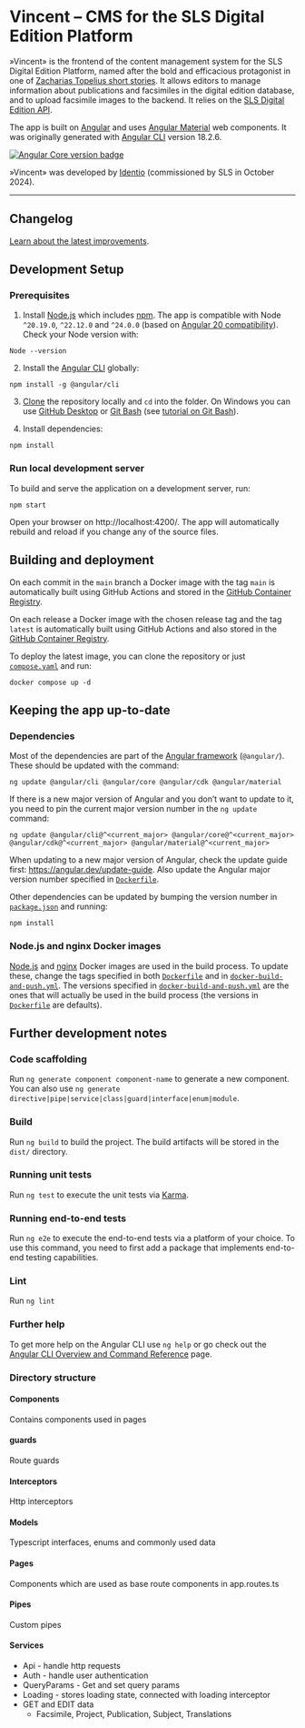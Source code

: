 # Vincent – CMS for the SLS Digital Edition Platform

»Vincent» is the frontend of the content management system for the SLS Digital Edition Platform, named after the
bold and efficacious protagonist in one of [Zacharias Topelius short stories](https://topelius.sls.fi/sv/collection/211/text/20211). It allows editors to manage information about publications and facsimiles in the digital edition database, and to upload facsimile images to the backend. It relies on the [SLS Digital Edition API][digital_edition_api].

The app is built on [Angular][angular] and uses [Angular Material][material] web components. It was originally generated with [Angular CLI][angular_cli] version 18.2.6.

<p>
  <a href="https://github.com/angular/angular"><img alt="Angular Core version badge" src="https://img.shields.io/badge/dynamic/json?url=https%3A%2F%2Fraw.githubusercontent.com%2Fslsfi%2Fdigital-edition-cms-vincent%2Fmain%2Fpackage-lock.json&query=%24%5B'packages'%5D%5B'node_modules%2F%40angular%2Fcore'%5D%5B'version'%5D&prefix=v&logo=angular&logoColor=%23fff&label=Angular%20Core&color=%23dd0031"></a>
</p>

»Vincent» was developed by [Identio][identio] (commissioned by SLS in October 2024).

<hr>

## Changelog

[Learn about the latest improvements][changelog].



## Development Setup

### Prerequisites

1. Install [Node.js][node.js] which includes [npm][npm]. The app is compatible with Node `^20.19.0`, `^22.12.0` and `^24.0.0` (based on [Angular 20 compatibility][angular_version_compatibility]). Check your Node version with:

```
Node --version
```

2. Install the [Angular CLI][angular_cli] globally:

```
npm install -g @angular/cli
```

3. [Clone][clone_repository] the repository locally and `cd` into the folder. On Windows you can use [GitHub Desktop][github_desktop] or [Git Bash][git_bash] (see [tutorial on Git Bash][git_bash_tutorial]).

4. Install dependencies:

```
npm install
```

### Run local development server

To build and serve the application on a development server, run:

```
npm start
```

Open your browser on http://localhost:4200/. The app will automatically rebuild and reload if you change any of the source files.



## Building and deployment

On each commit in the `main` branch a Docker image with the tag `main` is automatically built using GitHub Actions and stored in the [GitHub Container Registry][vincent_ghcr].

On each release a Docker image with the chosen release tag and the tag `latest` is automatically built using GitHub Actions and also stored in the [GitHub Container Registry][vincent_ghcr].

To deploy the latest image, you can clone the repository or just [`compose.yaml`][compose.yaml] and run:

```
docker compose up -d
```



## Keeping the app up-to-date

### Dependencies

Most of the dependencies are part of the [Angular framework][angular] (`@angular/`). These should be updated with the command:

```
ng update @angular/cli @angular/core @angular/cdk @angular/material
```

If there is a new major version of Angular and you don’t want to update to it, you need to pin the current major version number in the `ng update` command:

```
ng update @angular/cli@^<current_major> @angular/core@^<current_major> @angular/cdk@^<current_major> @angular/material@^<current_major>
```

When updating to a new major version of Angular, check the update guide first: <https://angular.dev/update-guide>. Also update the Angular major version number specified in [`Dockerfile`][dockerfile].

Other dependencies can be updated by bumping the version number in [`package.json`][package.json] and running:

```
npm install
```

### Node.js and nginx Docker images

[Node.js][node.js] and [nginx][nginx] Docker images are used in the build process. To update these, change the tags specified in both [`Dockerfile`][dockerfile] and in [`docker-build-and-push.yml`][docker_build]. The versions specified in [`docker-build-and-push.yml`][docker_build] are the ones that will actually be used in the build process (the versions in [`Dockerfile`][dockerfile] are defaults).



## Further development notes

### Code scaffolding

Run `ng generate component component-name` to generate a new component. You can also use `ng generate directive|pipe|service|class|guard|interface|enum|module`.

### Build

Run `ng build` to build the project. The build artifacts will be stored in the `dist/` directory.

### Running unit tests

Run `ng test` to execute the unit tests via [Karma](https://karma-runner.github.io).

### Running end-to-end tests

Run `ng e2e` to execute the end-to-end tests via a platform of your choice. To use this command, you need to first add a package that implements end-to-end testing capabilities.

### Lint

Run `ng lint`

### Further help

To get more help on the Angular CLI use `ng help` or go check out the [Angular CLI Overview and Command Reference](https://angular.dev/tools/cli) page.

### Directory structure

#### Components

Contains components used in pages

#### guards

Route guards

#### Interceptors

Http interceptors

#### Models

Typescript interfaces, enums and commonly used data

#### Pages

Components which are used as base route components in app.routes.ts

#### Pipes

Custom pipes

#### Services

- Api - handle http requests
- Auth - handle user authentication
- QueryParams - Get and set query params
- Loading - stores loading state, connected with loading interceptor
- GET and EDIT data
  - Facsimile, Project, Publication, Subject, Translations



[angular]: https://angular.dev/
[angular_cli]: https://angular.dev/cli
[angular_version_compatibility]: https://angular.dev/reference/versions
[changelog]: CHANGELOG.md
[clone_repository]: https://docs.github.com/en/repositories/creating-and-managing-repositories/cloning-a-repository
[compose.yaml]: compose.yaml
[digital_edition_api]: https://github.com/slsfi/digital_edition_api
[docker_build]: .github/workflows/docker-build-and-push.yml
[dockerfile]: Dockerfile
[git_bash]: https://gitforwindows.org/
[git_bash_tutorial]: https://www.atlassian.com/git/tutorials/git-bash
[github_desktop]: https://desktop.github.com/
[identio]: https://identio.fi/en/
[material]: https://material.angular.io/
[nginx]: https://nginx.org/
[node.js]: https://nodejs.org/
[npm]: https://www.npmjs.com/get-npm
[package.json]: package.json
[SLS]: https://www.sls.fi/en
[vincent_ghcr]: https://github.com/slsfi/digital-edition-cms-vincent/pkgs/container/digital-edition-cms-vincent
